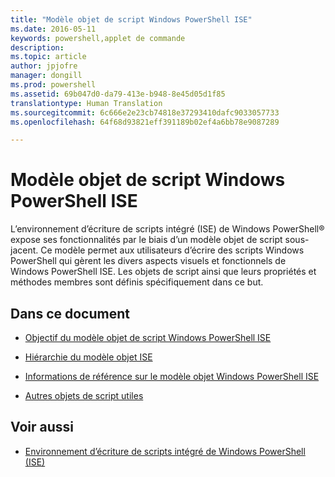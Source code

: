 ```yaml
---
title: "Modèle objet de script Windows PowerShell ISE"
ms.date: 2016-05-11
keywords: powershell,applet de commande
description: 
ms.topic: article
author: jpjofre
manager: dongill
ms.prod: powershell
ms.assetid: 69b047d0-da79-413e-b948-8e45d05d1f85
translationtype: Human Translation
ms.sourcegitcommit: 6c666e2e23cb74818e37293410dafc9033057733
ms.openlocfilehash: 64f68d93821eff391189b02ef4a6bb78e9087289

---
```


# <a name="the-windows-powershell-ise-scripting-object-model"></a>Modèle objet de script Windows PowerShell ISE
  L’environnement d’écriture de scripts intégré (ISE) de Windows PowerShell® expose ses fonctionnalités par le biais d’un modèle objet de script sous-jacent. Ce modèle permet aux utilisateurs d’écrire des scripts Windows PowerShell qui gèrent les divers aspects visuels et fonctionnels de Windows PowerShell ISE. Les objets de script ainsi que leurs propriétés et méthodes membres sont définis spécifiquement dans ce but.

## <a name="in-this-document"></a>Dans ce document

-   [Objectif du modèle objet de script Windows PowerShell ISE](Purpose-of-the-Windows-PowerShell-ISE-Scripting-Object-Model.md)

-   [Hiérarchie du modèle objet ISE](The-ISE-Object-Model-Hierarchy.md)

-   [Informations de référence sur le modèle objet Windows PowerShell ISE](Windows-PowerShell-ISE-Object-Model-Reference.md)

-   [Autres objets de script utiles](../../getting-started/cookbooks/Other-Useful-Scripting-Objects.md)

## <a name="see-also"></a>Voir aussi
- [Environnement d’écriture de scripts intégré de Windows PowerShell &#40;ISE&#41;](../../getting-started/fundamental/Windows-PowerShell-Integrated-Scripting-Environment--ISE-.md)

  



<!--HONumber=Nov16_HO4-->


